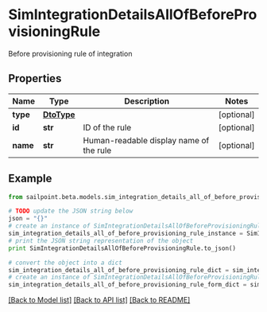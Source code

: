 # SimIntegrationDetailsAllOfBeforeProvisioningRule

Before provisioning rule of integration

## Properties

Name | Type | Description | Notes
------------ | ------------- | ------------- | -------------
**type** | [**DtoType**](DtoType.md) |  | [optional] 
**id** | **str** | ID of the rule | [optional] 
**name** | **str** | Human-readable display name of the rule | [optional] 

## Example

```python
from sailpoint.beta.models.sim_integration_details_all_of_before_provisioning_rule import SimIntegrationDetailsAllOfBeforeProvisioningRule

# TODO update the JSON string below
json = "{}"
# create an instance of SimIntegrationDetailsAllOfBeforeProvisioningRule from a JSON string
sim_integration_details_all_of_before_provisioning_rule_instance = SimIntegrationDetailsAllOfBeforeProvisioningRule.from_json(json)
# print the JSON string representation of the object
print SimIntegrationDetailsAllOfBeforeProvisioningRule.to_json()

# convert the object into a dict
sim_integration_details_all_of_before_provisioning_rule_dict = sim_integration_details_all_of_before_provisioning_rule_instance.to_dict()
# create an instance of SimIntegrationDetailsAllOfBeforeProvisioningRule from a dict
sim_integration_details_all_of_before_provisioning_rule_form_dict = sim_integration_details_all_of_before_provisioning_rule.from_dict(sim_integration_details_all_of_before_provisioning_rule_dict)
```
[[Back to Model list]](../README.md#documentation-for-models) [[Back to API list]](../README.md#documentation-for-api-endpoints) [[Back to README]](../README.md)



